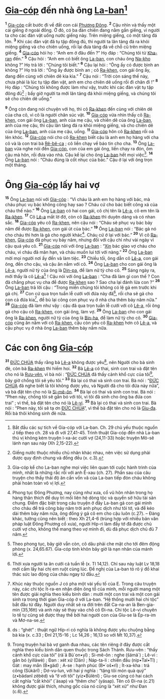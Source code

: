# [Gia-cóp]() đến nhà ông [La-ban]()[^1-05f3ef95-69c2-4c3f-bb27-e58d4e172e00]
<sup><b>1</b></sup> [Gia-cóp]() cất bước đi về đất con cái [Phương Đông](). <sup><b>2</b></sup> Cậu nhìn và thấy một cái giếng ở ngoài đồng. Ở đó, có ba đàn chiên đang nằm gần giếng, vì người ta cho các đàn vật uống nước giếng này. Trên miệng giếng, có một tảng đá lớn. <sup><b>3</b></sup> Khi các đàn vật đã tụ tập đông đủ, thì người ta lăn tảng đá ra khỏi miệng giếng và cho chiên uống, rồi lại đưa tảng đá về chỗ cũ trên miệng giếng. <sup><b>4</b></sup> [Gia-cóp]() hỏi họ : “Anh em ở đâu đến ?” Họ đáp : “Chúng tôi từ [Kha-ran]() đến.” <sup><b>5</b></sup> Cậu hỏi : “Anh em có biết ông [La-ban](), con cháu ông [Na-kho]() không ?” Họ trả lời : “Chúng tôi biết.” <sup><b>6</b></sup> Cậu lại hỏi : “Ông ấy có được bình an không ?” Họ trả lời : “Ông ấy được bình an ; cô [Ra-khen](), con gái ông ấy, đang đến cùng với chiên dê kia kìa.” <sup><b>7</b></sup> Cậu nói : “Trời còn sáng thế này, chưa phải là lúc tụ tập đàn vật, anh em cho chiên dê uống rồi đi chăn đi !” <sup><b>8</b></sup> Họ đáp : “Chúng tôi không được làm như vậy, trước khi các đàn vật tụ tập đông đủ[^2-05f3ef95-69c2-4c3f-bb27-e58d4e172e00] ; bấy giờ người ta mới lăn tảng đá khỏi miệng giếng, và chúng tôi sẽ cho chiên dê uống.”

<sup><b>9</b></sup> Ông còn đang nói chuyện với họ, thì cô [Ra-khen]() đến cùng với chiên dê của cha cô, vì cô là người chăn súc vật. <sup><b>10</b></sup> [Gia-cóp]() vừa nhìn thấy cô [Ra-khen](), con gái ông [La-ban](), anh của mẹ cậu, và chiên dê của ông [La-ban](), anh của mẹ cậu, thì cậu lăn tảng đá ra khỏi miệng giếng, và cho chiên dê của ông [La-ban](), anh của mẹ cậu, uống. <sup><b>11</b></sup> [Gia-cóp]() hôn cô [Ra-khen]() rồi oà lên khóc. <sup><b>12</b></sup> [Gia-cóp]() nói cho cô [Ra-khen]() biết cậu là anh em họ hàng với cha cô và là con trai bà [Rê-bê-ca]() ; cô liền chạy về báo tin cho cha. <sup><b>13</b></sup> Ông [La-ban]() vừa nghe nói đến [Gia-cóp](), con của em gái ông, liền chạy ra đón, ôm cậu mà hôn, rồi đưa vào nhà. Cậu kể lại cho ông [La-ban]() hết mọi việc[^3-05f3ef95-69c2-4c3f-bb27-e58d4e172e00]. <sup><b>14</b></sup> Ông [La-ban]() nói : “Cháu đúng là cốt nhục của bác.” Cậu ở lại với ông trọn một tháng.


# Ông [Gia-cóp]() lấy hai vợ
<sup><b>15</b></sup> Ông [La-ban]() nói với [Gia-cóp]() : “Vì cháu là anh em họ hàng với bác, mà cháu phục vụ bác không công hay sao ? Cháu cứ cho bác biết công xá của cháu thế nào.” <sup><b>16</b></sup> Ông [La-ban]() có hai con gái, cô chị tên là [Lê-a](), cô em tên là [Ra-khen](). <sup><b>17</b></sup> Cô [Lê-a]() mắt lờ đờ, còn cô [Ra-khen]() thì duyên dáng và có nhan sắc. <sup><b>18</b></sup> [Gia-cóp]() yêu cô [Ra-khen](), nên cậu nói : “Cháu sẽ phục vụ bác bảy năm để được [Ra-khen](), con gái út của bác.” <sup><b>19</b></sup> Ông [La-ban]() nói : “Bác gả nó cho cháu thì hơn là gả cho người khác[^4-05f3ef95-69c2-4c3f-bb27-e58d4e172e00]. Cháu cứ ở lại với bác.” <sup><b>20</b></sup> Vì cô [Ra-khen](), [Gia-cóp]() đã phục vụ bảy năm, nhưng đối với cậu chỉ như vài ngày vì cậu quá yêu cô. <sup><b>21</b></sup> [Gia-cóp]() nói với ông [La-ban]() : “[Xin]() bác giao vợ cháu cho cháu, vì cháu đã mãn hạn, và cháu muốn lui tới với nàng.” <sup><b>22</b></sup> Ông [La-ban]() mời mọi người nơi ấy đến và làm tiệc. <sup><b>23</b></sup> Chiều tối, ông dẫn cô [Lê-a](), con gái ông, đến cho cậu, và cậu ăn nằm với cô. <sup><b>24</b></sup> Ông [La-ban]() cho con gái ông là [Lê-a](), người nữ tỳ của ông là [Din-pa](), để làm nữ tỳ cho cô. <sup><b>25</b></sup> Sáng ngày ra, mới thấy là cô [Lê-a]()[^5-05f3ef95-69c2-4c3f-bb27-e58d4e172e00] ! Cậu nói với ông [La-ban]() : “Cha đã làm gì con thế ? Con đã chẳng phục vụ cha để được [Ra-khen]() sao ? Sao cha lại đánh lừa con ?” <sup><b>26</b></sup> Ông [La-ban]() trả lời cậu : “Trong miền chúng tôi không có lệ gả em trước khi gả chị. <sup><b>27</b></sup> Con cứ qua trọn tuần lễ cưới với đứa này đã[^6-05f3ef95-69c2-4c3f-bb27-e58d4e172e00], rồi cha sẽ gả cho con cả đứa kia[^7-05f3ef95-69c2-4c3f-bb27-e58d4e172e00], để bù lại công con phục vụ ở nhà cha thêm bảy năm nữa.” <sup><b>28</b></sup> [Gia-cóp]() đã làm như vậy : cậu đã qua trọn tuần lễ cưới với cô [Lê-a](), rồi ông gả cho cậu cô [Ra-khen](), con gái ông, làm vợ. <sup><b>29</b></sup> Ông [La-ban]() cho con gái ông là [Ra-khen](), người nữ tỳ của ông là [Bin-ha](), để làm nữ tỳ cho cô. <sup><b>30</b></sup> [Gia-cóp]() cũng ăn nằm với cô [Ra-khen](), cậu còn yêu cô [Ra-khen]() hơn cô [Lê-a](), và cậu phục vụ ở nhà ông [La-ban]() thêm bảy năm nữa.


# Các con ông [Gia-cóp]()
<sup><b>31</b></sup> [ĐỨC CHÚA]() thấy rằng bà [Lê-a]() không được yêu[^8-05f3ef95-69c2-4c3f-bb27-e58d4e172e00], nên Người cho bà sinh đẻ, còn bà [Ra-khen]() thì hiếm hoi. <sup><b>32</b></sup> Bà [Lê-a]() có thai, sinh con trai và đặt tên cho nó là [Rưu-vên](), vì bà nói : “[ĐỨC CHÚA]() đã thấy cảnh khổ cực của tôi[^9-05f3ef95-69c2-4c3f-bb27-e58d4e172e00], bây giờ chồng tôi sẽ yêu tôi.” <sup><b>33</b></sup> Bà lại có thai và sinh con trai. Bà nói : “[ĐỨC CHÚA]() đã nghe biết là tôi không được yêu, và Người đã cho tôi đứa này nữa”, và bà đặt tên cho nó là [Si-mê-ôn](). <sup><b>34</b></sup> Bà lại có thai và sinh con trai. Bà nói : “Phen này, chồng tôi sẽ gắn bó với tôi, vì tôi đã sinh cho ông ba đứa con trai” ; vì thế, bà đặt tên cho nó là [Lê-vi](). <sup><b>35</b></sup> Bà lại có thai và sinh con trai. Bà nói : “Phen này, tôi sẽ tạ ơn [ĐỨC CHÚA]()”, vì thế bà đặt tên cho nó là [Giu-đa](). Rồi bà thôi không sinh đẻ nữa.

[^1-05f3ef95-69c2-4c3f-bb27-e58d4e172e00]: Bắt đầu các sự tích về Gia-cóp với La-ban. Ch. 29 chủ yếu thuộc nguồn J tiếp theo ch. 28 và đi với 27,41-45. Trình thuật Gia-cóp đến nhà La-ban thú vị không kém truyện I-xa-ác cưới vợ (24,11-33) hoặc truyện Mô-sê lánh nạn sau này (Xh 2,15-22).
[^2-05f3ef95-69c2-4c3f-bb27-e58d4e172e00]: Giếng nước thuộc nhiều chủ nhân khác nhau, nên việc sử dụng phải được quy định chung và đồng đều (x. c.3).
[^3-05f3ef95-69c2-4c3f-bb27-e58d4e172e00]: Gia-cóp kể cho La-ban nghe mọi việc liên quan tới cuộc hành trình của mình, nhất là những rắc rối với anh Ê-xau (ch. 27). Phần sau của câu truyện cho thấy thái độ ân cần vồn vã của La-ban tiếp đón cháu không phải hoàn toàn vô vị lợi.
[^4-05f3ef95-69c2-4c3f-bb27-e58d4e172e00]: Phong tục Đông Phương, nay cũng như xưa, cổ vũ hôn nhân trong họ hàng thân thích để duy trì mối liên hệ dòng tộc và quyền sở hữu tài sản chung. Điểm đặc biệt trong câu truyện ở đây La-ban gả con gái mình cho cháu để trả công bảy năm trời anh phục dịch như tôi tớ, và để kéo dài thêm bảy năm nữa, ông đồng ý gả cô em cho cậu luôn (c.27). – Đàng khác, tưởng cũng nên biết : theo Xh 21,4-6 (trùng hợp với nhiều bản văn pháp luật Đông Phương cổ xưa), người Híp-ri làm đầy tớ đã được chủ cưới vợ cho, không thể mang theo vợ mình đi, dù đã phục dịch chủ đủ 7 năm.
[^5-05f3ef95-69c2-4c3f-bb27-e58d4e172e00]: Theo phong tục, bây giờ vẫn còn, cô dâu phải che mặt cho tới đêm động phòng (x. 24,65.67). Gia-cóp tinh khôn bây giờ là nạn nhân của mánh lới.
[^6-05f3ef95-69c2-4c3f-bb27-e58d4e172e00]: Thời xưa người ta ăn cưới cả tuần lễ (x. Tl 14,12). Chỉ sau này luật Lv 18,18 mới cấm lấy hai chị em ruột cùng lúc. Đề nghị của La-ban tỏ rõ ý đồ khai thác sức lao động của cháu ngay từ đầu.
[^7-05f3ef95-69c2-4c3f-bb27-e58d4e172e00]: Khúc này thuộc nguồn J có pha một vài yếu tố của E. Trong câu truyện này, các chi tộc Ít-ra-en nhận diện ông tổ của mình, mỗi người mang một tên được giải nghĩa theo kiểu bình dân : mười một con trai và một con gái sinh ra trong thời gian Gia-cóp ở với La-ban. “Hệ thống mười hai chi tộc” bắt đầu từ đây. Người duy nhất sẽ ra đời trên đất Ca-na-an là Ben-gia-min (35,16tt) và anh này sẽ thay vào chỗ cô Đi-na. Chi tộc Lê-vi chuyên lo tế tự cũng sẽ được thay thế bởi hai người con của Giu-se là Ép-ra-im và Mơ-na-se.
[^8-05f3ef95-69c2-4c3f-bb27-e58d4e172e00]: ds : “ghét” : thuật ngữ Híp-ri có nghĩa là không được yêu chuộng bằng bà kia (x. c.33 ; Đnl 21,15-16 ; Lc 14,26 ; 16,13 so với Mt 10,37).
[^9-05f3ef95-69c2-4c3f-bb27-e58d4e172e00]: Trong truyện hai bà vợ ganh đua nhau, các tên riêng ở đây được cắt nghĩa theo kiểu bình dân quen thuộc trong Sách Thánh. Rưu-vên : “thấy cảnh khổ cực của tôi” (rä´â Bü\`on•yî) ; Si-mê-ôn : nghe (šämä\`) ; Lê-vi : gắn bó (yilläwè) ; Đan : xét xử (Dän) ; Náp-ta-li : chiến đấu (nip•Tal•Tî) ; Gát : may mắn (B•gäd) ; A-se : hạnh phúc (B•´oš•rî) ; Ít-xa-kha : trả công (Sükärî) ; Dơ-vu-lun, với hai ý nghĩa : “tặng tôi món quà quý” (z•bädanî zëbëd) và “ở với tôi” (yiz•Bülënî) ; Giu-se cũng có hai cách cắt nghĩa “cất khỏi” (´äsap) và “thêm cho” (yäsap). Tên cô Đi-na (c.21) không được giải thích, nhưng gốc của nó cũng là “xét xử” như Đan (c.6).